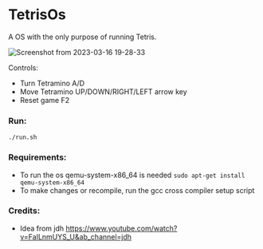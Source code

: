 # TetrisOs
A OS with the only purpose of running Tetris.

![Screenshot from 2023-03-16 19-28-33](https://user-images.githubusercontent.com/92385839/225738908-824c5a32-b295-4ba9-b144-43771c964cda.png)

Controls:
* Turn Tetramino A/D
* Move Tetramino UP/DOWN/RIGHT/LEFT arrow key
* Reset game F2

### Run:
```./run.sh```

### Requirements:
- To run the os qemu-system-x86_64 is needed ```sudo apt-get install qemu-system-x86_64``` <br>
- To make changes or recompile, run the gcc cross compiler setup script

### Credits:
- Idea from jdh https://www.youtube.com/watch?v=FaILnmUYS_U&ab_channel=jdh
